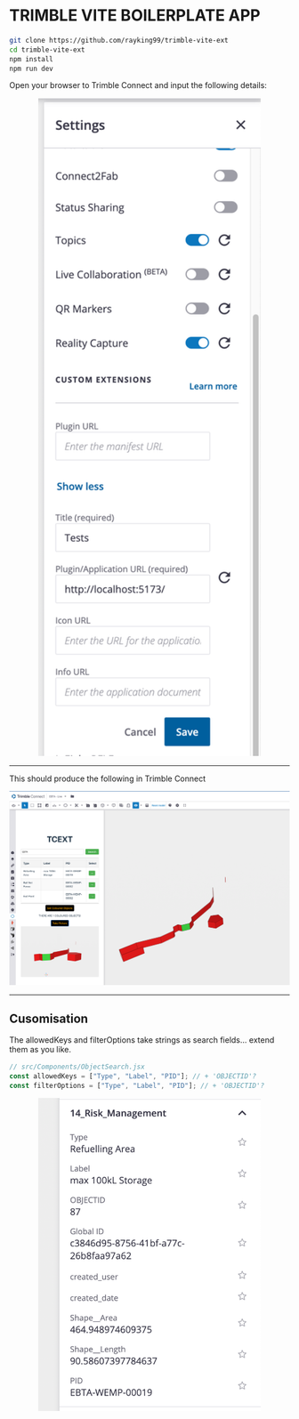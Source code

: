 # TRIMBLE VITE BOILERPLATE APP


```sh
git clone https://github.com/rayking99/trimble-vite-ext
cd trimble-vite-ext
npm install
npm run dev
```

Open your browser to Trimble Connect and input the following details: 

<div align="center">
<img src="other/image.png" alt="Extension Setup" width="400">
</div>


--- 
This should produce the following in Trimble Connect

<div align="center">
<img src="other/InAction.png" alt="InAction">
</div>

---

## Cusomisation

The allowedKeys and filterOptions take strings as search fields... extend them as you like. 

```jsx
// src/Components/ObjectSearch.jsx
const allowedKeys = ["Type", "Label", "PID"]; // + 'OBJECTID'? 
const filterOptions = ["Type", "Label", "PID"]; // + 'OBJECTID'? 
```

<div align="center">
<img src="other/PropInsts.png" alt="InAction" width="400">
</div>
